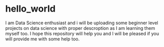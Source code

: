 # hello_world
I am Data Science enthusiast and i will be uploading some beginner level projects on data science with proper descroption as I am
learning them myself too. I hope  this repository will help you and I will be pleased if you will provide me with some help too.



